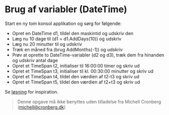 ﻿# Brug af variabler (DateTime)

Start en ny tom konsol applikation og sørg for følgende:

* Opret en DateTime d1, tildel den maskintid og udskriv den
* Læg nu 10 dage til (d1 = d1.AddDays(10)) og udskriv 
* Læg nu 20 minutter til og udskriv 
* Træk en måned fra (brug AddMonths(-1)) og udskriv
* Prøv at oprette to DateTime-variabler (d2 og d3), træk dem fra hinanden og udskriv antal dage
* Opret et TimeSpan t2, initialiser til 16:00:00 timer og skriv ud
* Opret et TimeSpan t3, initialiser til kl. 00:30:00 minutter og skriv ud
* Opret et TimeSpan t4, tildel den værdien af t2-t3 og skriv ud
* Opret et TimeSpan t5, tildel den værdien af t2+t3 og skriv ud

Se [løsning](https://github.com/devcronberg/undervisning-cs-opgaver/blob/master/Variabler-DatoTid/Program.cs) for inspiration.


<!-- footerstart -->
> Denne opgave må ikke benyttes uden tilladelse fra Michell Cronberg (michell@cronberg.dk)
<!-- footerslut -->
